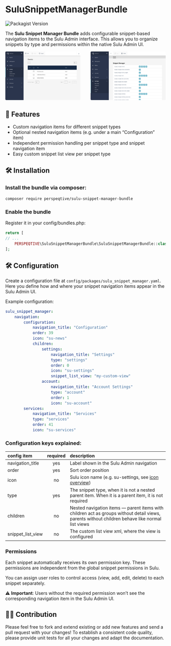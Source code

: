 # SuluSnippetManagerBundle
![Packagist Version](https://img.shields.io/packagist/v/perspeqtive/sulu-snippet-manager-bundle)

The **Sulu Snippet Manager Bundle** adds configurable snippet-based navigation items to the Sulu Admin interface. This allows you to organize snippets by type and permissions within the native Sulu Admin UI.

<p style="display: flex; gap: 32px; justify-content: center;">
    <a href="docs/navigation-items.png" target="_blank">
        <img src="docs/navigation-items.png" style="border-radius: 3px;" alt="Navigation items">
    </a>
    <a href="docs/rights-management.png" target="_blank">
        <img src="docs/rights-management.png" style="border-radius: 3px;" alt="Rights management">
    </a>
</p>

## 🚀 Features
- Custom navigation items for different snippet types
- Optional nested navigation items (e.g. under a main “Configuration” item)
- Independent permission handling per snippet type and snippet navigation item
- Easy custom snippet list view per snippet type

## 🛠️ Installation
### Install the bundle via composer:

```bash
composer require perspeqtive/sulu-snippet-manager-bundle
```

### Enable the bundle

Register it in your config/bundles.php:

```php
return [
// ...
    PERSPEQTIVE\SuluSnippetManagerBundle\SuluSnippetManagerBundle::class => ['all' => true],
];
```

## 🛠️ Configuration
Create a configuration file at `config/packages/sulu_snippet_manager.yaml`. Here you define how and where your snippet navigation items appear in the Sulu Admin UI.

Example configuration:
```yaml
sulu_snippet_manager:
    navigation:
        configuration:
            navigation_title: "Configuration" 
            order: 39
            icon: "su-news"
            children:
                settings:
                    navigation_title: "Settings"
                    type: "settings"
                    order: 0
                    icon: "su-settings"
                    snippet_list_view: "my-custom-view"
                account:
                    navigation_title: "Account Settings"
                    type: "account"
                    order: 1
                    icon: "su-account"
        services:
            navigation_title: "Services"
            type: "services"
            order: 41
            icon: "su-services"
```

### Configuration keys explained:

| config item       | required | description                                                                                                                                     |
|:------------------|:--------:|:------------------------------------------------------------------------------------------------------------------------------------------------|
| navigation_title  |   yes    | Label shown in the Sulu Admin navigation                                                                                                        |
| order             |   yes    | Sort order position                                                                                                                             |
| icon              |    no    | Sulu icon name (e.g. su-settings, see [icon overview](https://jsdocs.sulu.io/2.5/#!/Icon))                                                      |
| type              |   yes    | The snippet type, when it is not a nested parent item. When it is a parent item, it is not required                                             |
| children          |    no    | Nested navigation items — parent items with children act as groups without detail views, parents without children behave like normal list views |
| snippet_list_view |    no    | The custom list view xml, where the view is configured                                                                                          |  

### Permissions
Each snippet automatically receives its own permission key. These permissions are independent from the global snippet permissions in Sulu.

You can assign user roles to control access (view, add, edit, delete) to each snippet separately.

⚠️ **Important**:
Users without the required permission won’t see the corresponding navigation item in the Sulu Admin UI.

## 👩‍🍳 Contribution

Please feel free to fork and extend existing or add new features and send a pull request with your changes! To establish a consistent code quality, please provide unit tests for all your changes and adapt the documentation.
